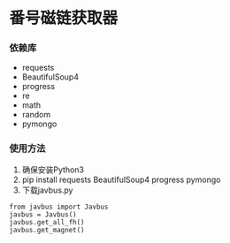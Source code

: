 # 番号磁链获取器

### 依赖库
- requests
- BeautifulSoup4
- progress
- re
- math
- random
- pymongo

### 使用方法
1. 确保安装Python3
2. pip install requests BeautifulSoup4 progress pymongo
3. 下载javbus.py
```
from javbus import Javbus
javbus = Javbus()
javbus.get_all_fh()
javbus.get_magnet()
```
